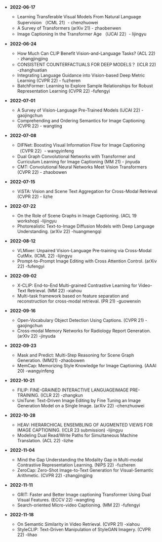 * <span> **2022-06-17**  </span>
    * Learning Transferable Visual Models From Natural Language Supervision （ICML 21）- chenzhuowei
    * A Survey of Transformers (arXiv 21) - zhaobenwen
    * Image Captioning In the Transformer Age （IJCAI 22）- lijingyu

* <span> **2022-06-24**  </span>
	* How Much Can CLIP Benefit Vision-and-Language Tasks? (ACL 22) - zhangjingjing
	* CONSISTENT COUNTERFACTUALS FOR DEEP MODELS？ (ICLR 22) -zhanghuatian
	* Integrating Language Guidance into Vision-based Deep Metric Learning (CVPR 22) - fuzheren
	* BatchFormer: Learning to Explore Sample Relationships for Robust Representation Learning (CVPR 22) -fufengyi 

* <span> **2022-07-01**  </span>
	* A Survey of Vision-Language Pre-Trained Models (IJCAI 22) - gaojingchun
	* Comprehending and Ordering Semantics for Image Captioning (CVPR 22) - wangting

* <span> **2022-07-08**  </span>
	* DIFNet: Boosting Visual Information Flow for Image Captioning （CVPR 22）- wangyinfeng
	* Dual Graph Convolutional Networks with Transformer and Curriculum Learning for Image Captioning (MM 21) - jinyuda
	* CMT: Convolutional Neural Networks Meet Vision Transformers (CVPR 22) - zhaobowen

* <span> **2022-07-15**  </span>
	* ViSTA: Vision and Scene Text Aggregation for Cross-Modal Retrieval (CVPR 22) - lizhe

* <span> **2022-07-22**  </span>
	* On the Role of Scene Graphs in Image Captioning. (ACL 19 workshop) -lijingyu
	* Photorealistic Text-to-Image Diffusion Models with Deep Language Understanding. (arXiv 22) -huangmengqi

* <span> **2022-08-12**  </span>
	* VLMixer: Unpaired Vision-Language Pre-training via Cross-Modal CutMix. (ICML 22) -lijingyu
	* Prompt-to-Prompt Image Editing with Cross Attention Control. (arXiv 22) -fufengyi

* <span> **2022-09-02**  </span>
	* X-CLIP: End-to-End Multi-grained Contrastive Learning for Video-Text Retrieval. (MM 22) -xiahou
	* Multi-task framework based on feature separation and reconstruction for cross-modal retrieval. (PR 21) -guowenxin

* <span> **2022-09-16**  </span>
	* Open-Vocabulary Object Detection Using Captions. (CVPR 21) -gaojingchun
	* Cross-modal Memory Networks for Radiology Report Generation. (arXIv 22) -jinyuda

* <span> **2022-09-23**  </span>
	* Mask and Predict: Multi-Step Reasoning for Scene Graph Generation. (MM21) -zhaobowen
	* MemCap: Memorizing Style Knowledge for Image Captioning. (AAAI 20) -wangyinfeng

* <span> **2022-10-21**  </span>
	* FILIP: FINE-GRAINED INTERACTIVE LANGUAGEIMAGE PRE-TRAINING. (ICLR 22) -zhangkun
	* UniTune: Text-Driven Image Editing by Fine Tuning an Image Generation Model on a Single Image. (arXiv 22) -chenzhuowei

* <span> **2022-10-28**  </span>
	* HEAV: HIERARCHICAL ENSEMBLING OF AUGMENTED VIEWS FOR IMAGE CAPTIONING. (ICLR 23 submission) -lijingyu
	* Modeling Dual Read/Write Paths for Simultaneous Machine Translation. (ACL 22) -lizhe

* <span> **2022-11-04**  </span>
	* Mind the Gap Understanding the Modality Gap in Multi-modal Contrastive Representation Learning. (NIPS 22) -fuzheren
	* ZeroCap: Zero-Shot Image-to-Text Generation for Visual-Semantic Arithmetic. (CVPR 22) -zhangjingjing

* <span> **2022-11-11**  </span>
	* GRIT: Faster and Better Image captioning Transformer Using Dual Visual Features. (ECCV 22) -wangting
	* Search-oriented Micro-video Captioning. (MM 22) -fufengyi

* <span> **2022-11-18**  </span>
	* On Semantic Similarity in Video Retrieval. (CVPR 21) -xiahou
	* StyleCLIP: Text-Driven Manipulation of StyleGAN Imagery. (CVPR 22) -lihao
